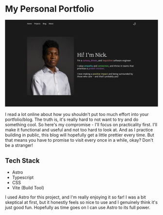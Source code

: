 # My Personal Portfolio

![](./homepage.png)

I read a lot online about how you shouldn't put too much effort into your portfolio/blog. The truth is, it's really hard to not want to try and do something cool. So here's my compromise - I'll focus on practicality first. I'll make it functional and useful and not too hard to look at. And as I practice building in public, this blog will hopefully get a little prettier every time. But that means you have to promise to visit every once in a while, okay? Don't be a stranger!

## Tech Stack

- Astro
- Typescript
- CSS
- Vite (Build Tool)

I used Astro for this project, and I'm really enjoying it so far! I was a bit skeptical at first, but it honestly feels so nice to use and I genuinely think it's just good fun. Hopefully as time goes on I can use Astro to its full power.
